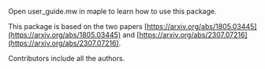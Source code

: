 Open user_guide.mw in maple to learn how to use this package.

This package is based on the two papers [https://arxiv.org/abs/1805.03445](https://arxiv.org/abs/1805.03445) and [https://arxiv.org/abs/2307.07216](https://arxiv.org/abs/2307.07216).

Contributors include all the authors.
